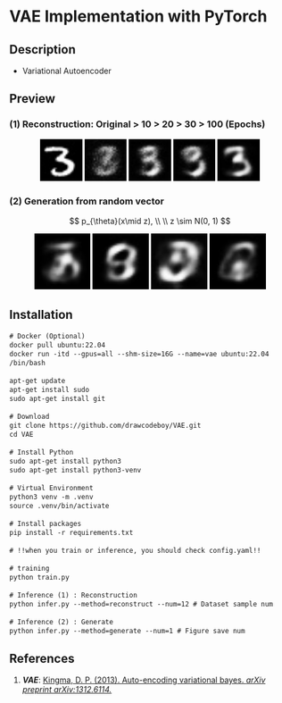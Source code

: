 # VAE Implementation with PyTorch

## Description
* Variational Autoencoder

## Preview
### (1) Reconstruction: Original > 10 > 20 > 30 > 100 (Epochs)
<p align="center">
    <img src="./figures/original.jpg" width="15%" height="15%">
    <img src="./figures/reconstruction_010.jpg" width="15%" height="15%">
    <img src="./figures/reconstruction_020.jpg" width="15%" height="15%">
    <img src="./figures/reconstruction_030.jpg" width="15%" height="15%">
    <img src="./figures/reconstruction_100.jpg" width="15%" height="15%">
</p>

### (2) Generation from random vector 

$$
p_{\theta}(x\mid z), \\ \\ z \sim N(0, 1)
$$

<p align="center">
    <img src="./figures/generation_200_01.jpg" width="20%" height="20%">
    <img src="./figures/generation_200_02.jpg" width="20%" height="20%">
    <img src="./figures/generation_200_03.jpg" width="20%" height="20%">
    <img src="./figures/generation_200_04.jpg" width="20%" height="20%">
</p>

## Installation
```
# Docker (Optional)
docker pull ubuntu:22.04
docker run -itd --gpus=all --shm-size=16G --name=vae ubuntu:22.04 /bin/bash

apt-get update
apt-get install sudo
sudo apt-get install git

# Download
git clone https://github.com/drawcodeboy/VAE.git
cd VAE

# Install Python
sudo apt-get install python3
sudo apt-get install python3-venv

# Virtual Environment
python3 venv -m .venv
source .venv/bin/activate

# Install packages
pip install -r requirements.txt

# !!when you train or inference, you should check config.yaml!!

# training
python train.py

# Inference (1) : Reconstruction
python infer.py --method=reconstruct --num=12 # Dataset sample num 

# Inference (2) : Generate
python infer.py --method=generate --num=1 # Figure save num
```

## References
1. <i><b>VAE</b></i>: <a href="https://arxiv.org/pdf/1312.6114">Kingma, D. P. (2013). Auto-encoding variational bayes. <i>arXiv preprint arXiv:1312.6114.</i></a>
